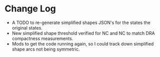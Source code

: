 # Change Log

- A TODO to re-generate simplified shapes JSON's for the states the original states.
- New simplified shape threshold verified for NC and NC to match DRA compactness measurements.
- Mods to get the code running again, so I could track down simplified shape arcs not being symmetric.